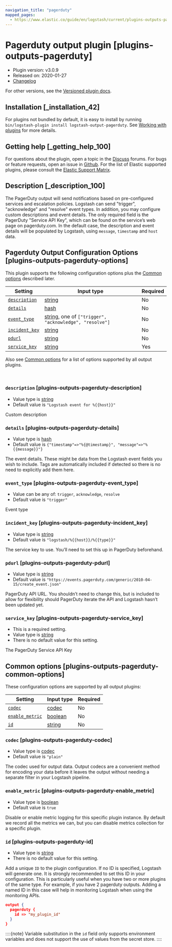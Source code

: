 ```yaml
---
navigation_title: "pagerduty"
mapped_pages:
  - https://www.elastic.co/guide/en/logstash/current/plugins-outputs-pagerduty.html
---
```


# Pagerduty output plugin [plugins-outputs-pagerduty]


* Plugin version: v3.0.9
* Released on: 2020-01-27
* [Changelog](https://github.com/logstash-plugins/logstash-output-pagerduty/blob/v3.0.9/CHANGELOG.md)

For other versions, see the [Versioned plugin docs](logstash-docs://docs/reference/output-pagerduty-index.md).

## Installation [_installation_42]

For plugins not bundled by default, it is easy to install by running `bin/logstash-plugin install logstash-output-pagerduty`. See [Working with plugins](/reference/working-with-plugins.md) for more details.


## Getting help [_getting_help_100]

For questions about the plugin, open a topic in the [Discuss](http://discuss.elastic.co) forums. For bugs or feature requests, open an issue in [Github](https://github.com/logstash-plugins/logstash-output-pagerduty). For the list of Elastic supported plugins, please consult the [Elastic Support Matrix](https://www.elastic.co/support/matrix#logstash_plugins).


## Description [_description_100]

The PagerDuty output will send notifications based on pre-configured services and escalation policies. Logstash can send "trigger", "acknowledge" and "resolve" event types. In addition, you may configure custom descriptions and event details. The only required field is the PagerDuty "Service API Key", which can be found on the service’s web page on pagerduty.com. In the default case, the description and event details will be populated by Logstash, using `message`, `timestamp` and `host` data.


## Pagerduty Output Configuration Options [plugins-outputs-pagerduty-options]

This plugin supports the following configuration options plus the [Common options](#plugins-outputs-pagerduty-common-options) described later.

| Setting | Input type | Required |
| --- | --- | --- |
| [`description`](#plugins-outputs-pagerduty-description) | [string](/reference/configuration-file-structure.md#string) | No |
| [`details`](#plugins-outputs-pagerduty-details) | [hash](/reference/configuration-file-structure.md#hash) | No |
| [`event_type`](#plugins-outputs-pagerduty-event_type) | [string](/reference/configuration-file-structure.md#string), one of `["trigger", "acknowledge", "resolve"]` | No |
| [`incident_key`](#plugins-outputs-pagerduty-incident_key) | [string](/reference/configuration-file-structure.md#string) | No |
| [`pdurl`](#plugins-outputs-pagerduty-pdurl) | [string](/reference/configuration-file-structure.md#string) | No |
| [`service_key`](#plugins-outputs-pagerduty-service_key) | [string](/reference/configuration-file-structure.md#string) | Yes |

Also see [Common options](#plugins-outputs-pagerduty-common-options) for a list of options supported by all output plugins.

 

### `description` [plugins-outputs-pagerduty-description]

* Value type is [string](/reference/configuration-file-structure.md#string)
* Default value is `"Logstash event for %{{host}}"`

Custom description


### `details` [plugins-outputs-pagerduty-details]

* Value type is [hash](/reference/configuration-file-structure.md#hash)
* Default value is `{"timestamp"=>"%{@timestamp}", "message"=>"%{{message}}"}`

The event details. These might be data from the Logstash event fields you wish to include. Tags are automatically included if detected so there is no need to explicitly add them here.


### `event_type` [plugins-outputs-pagerduty-event_type]

* Value can be any of: `trigger`, `acknowledge`, `resolve`
* Default value is `"trigger"`

Event type


### `incident_key` [plugins-outputs-pagerduty-incident_key]

* Value type is [string](/reference/configuration-file-structure.md#string)
* Default value is `"logstash/%{{host}}/%{{type}}"`

The service key to use. You’ll need to set this up in PagerDuty beforehand.


### `pdurl` [plugins-outputs-pagerduty-pdurl]

* Value type is [string](/reference/configuration-file-structure.md#string)
* Default value is `"https://events.pagerduty.com/generic/2010-04-15/create_event.json"`

PagerDuty API URL. You shouldn’t need to change this, but is included to allow for flexibility should PagerDuty iterate the API and Logstash hasn’t been updated yet.


### `service_key` [plugins-outputs-pagerduty-service_key]

* This is a required setting.
* Value type is [string](/reference/configuration-file-structure.md#string)
* There is no default value for this setting.

The PagerDuty Service API Key



## Common options [plugins-outputs-pagerduty-common-options]

These configuration options are supported by all output plugins:

| Setting | Input type | Required |
| --- | --- | --- |
| [`codec`](#plugins-outputs-pagerduty-codec) | [codec](/reference/configuration-file-structure.md#codec) | No |
| [`enable_metric`](#plugins-outputs-pagerduty-enable_metric) | [boolean](/reference/configuration-file-structure.md#boolean) | No |
| [`id`](#plugins-outputs-pagerduty-id) | [string](/reference/configuration-file-structure.md#string) | No |

### `codec` [plugins-outputs-pagerduty-codec]

* Value type is [codec](/reference/configuration-file-structure.md#codec)
* Default value is `"plain"`

The codec used for output data. Output codecs are a convenient method for encoding your data before it leaves the output without needing a separate filter in your Logstash pipeline.


### `enable_metric` [plugins-outputs-pagerduty-enable_metric]

* Value type is [boolean](/reference/configuration-file-structure.md#boolean)
* Default value is `true`

Disable or enable metric logging for this specific plugin instance. By default we record all the metrics we can, but you can disable metrics collection for a specific plugin.


### `id` [plugins-outputs-pagerduty-id]

* Value type is [string](/reference/configuration-file-structure.md#string)
* There is no default value for this setting.

Add a unique `ID` to the plugin configuration. If no ID is specified, Logstash will generate one. It is strongly recommended to set this ID in your configuration. This is particularly useful when you have two or more plugins of the same type. For example, if you have 2 pagerduty outputs. Adding a named ID in this case will help in monitoring Logstash when using the monitoring APIs.

```json
output {
  pagerduty {
    id => "my_plugin_id"
  }
}
```

::::{note}
Variable substitution in the `id` field only supports environment variables and does not support the use of values from the secret store.
::::




